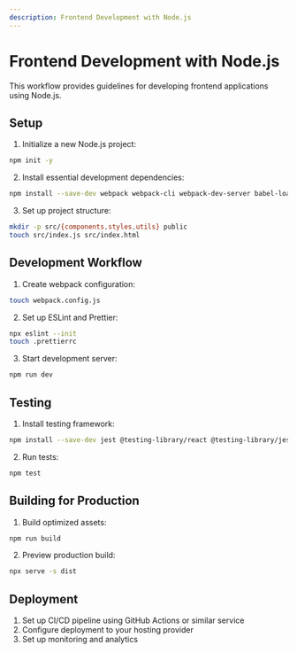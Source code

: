 ```yaml
---
description: Frontend Development with Node.js
---
```


# Frontend Development with Node.js

This workflow provides guidelines for developing frontend applications using Node.js.

## Setup

1. Initialize a new Node.js project:
```bash
npm init -y
```

2. Install essential development dependencies:
```bash
npm install --save-dev webpack webpack-cli webpack-dev-server babel-loader @babel/core @babel/preset-env eslint prettier
```

3. Set up project structure:
```bash
mkdir -p src/{components,styles,utils} public
touch src/index.js src/index.html
```

## Development Workflow

1. Create webpack configuration:
```bash
touch webpack.config.js
```

2. Set up ESLint and Prettier:
```bash
npx eslint --init
touch .prettierrc
```

3. Start development server:
```bash
npm run dev
```

## Testing

1. Install testing framework:
```bash
npm install --save-dev jest @testing-library/react @testing-library/jest-dom
```

2. Run tests:
```bash
npm test
```

## Building for Production

1. Build optimized assets:
```bash
npm run build
```

2. Preview production build:
```bash
npx serve -s dist
```

## Deployment

1. Set up CI/CD pipeline using GitHub Actions or similar service
2. Configure deployment to your hosting provider
3. Set up monitoring and analytics
